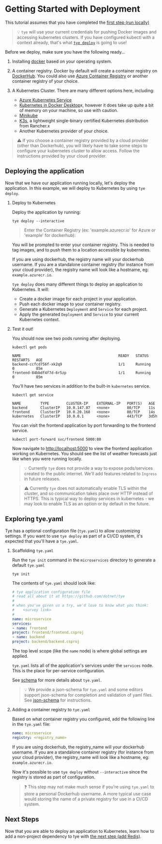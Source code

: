# Getting Started with Deployment

This tutorial assumes that you have completed the [first step (run locally)](00_run_locally.md)

> :bulb: `tye` will use your current credentials for pushing Docker images and accessing kubernetes clusters. If you have configured kubectl with a context already, that's what [`tye deploy`](/docs/reference/commandline/tye-deploy.md) is going to use!

Before we deploy, make sure you have the following ready...

1. Installing [docker](https://docs.docker.com/install/) based on your operating system.

2. A container registry. Docker by default will create a container registry on [DockerHub](https://hub.docker.com/). You could also use [Azure Container Registry](https://docs.microsoft.com/en-us/azure/aks/tutorial-kubernetes-prepare-acr) or another container registry of your choice.

3. A Kubernetes Cluster. There are many different options here, including:
    - [Azure Kubernetes Service](https://docs.microsoft.com/en-us/azure/aks/tutorial-kubernetes-deploy-cluster)
    - [Kubernetes in Docker Desktop](https://www.docker.com/blog/docker-windows-desktop-now-kubernetes/)x, however it does take up quite a bit of memory on your machine, so use with caution.
    - [Minikube](https://kubernetes.io/docs/tasks/tools/install-minikube/)
    - [K3s](https://k3s.io), a lightweight single-binary certified Kubernetes distribution from Rancher.x
    - Another Kubernetes provider of your choice.

> :warning: If you choose a container registry provided by a cloud provider (other than Dockerhub), you will likely have to take some steps to configure your kubernetes cluster to allow access. Follow the instructions provided by your cloud provider.

## Deploying the application

Now that we have our application running locally, let's deploy the application. In this example, we will deploy to Kubernetes by using `tye deploy`.

1. Deploy to Kubernetes

    Deploy the application by running:

    ```text
    tye deploy --interactive
    ```

    > Enter the Container Registry (ex: 'example.azurecr.io' for Azure or 'example' for dockerhub):

    You will be prompted to enter your container registry. This is needed to tag images, and to push them to a location accessible by kubernetes.

    If you are using dockerhub, the registry name will your dockerhub username. If you are a standalone container registry (for instance from your cloud provider), the registry name will look like a hostname, eg: `example.azurecr.io`.

    `tye deploy` does many different things to deploy an application to Kubernetes. It will:
    - Create a docker image for each project in your application.
    - Push each docker image to your container registry.
    - Generate a Kubernetes `Deployment` and `Service` for each project.
    - Apply the generated `Deployment` and `Service` to your current Kubernetes context.

2. Test it out!

    You should now see two pods running after deploying.

    ```text
    kubectl get pods
    ```

    ```text
    NAME                                             READY   STATUS    RESTARTS   AGE
    backend-ccfcd756f-xk2q9                          1/1     Running   0          85m
    frontend-84bbdf4f7d-6r5zp                        1/1     Running   0          85m
    ```

    You'll have two services in addition to the built-in `kubernetes` service.

    ```text
    kubectl get service
    ```

    ```text
    NAME         TYPE        CLUSTER-IP    EXTERNAL-IP   PORT(S)   AGE
    backend      ClusterIP   10.0.147.87   <none>        80/TCP    11s
    frontend     ClusterIP   10.0.20.168   <none>        80/TCP    14s
    kubernetes   ClusterIP   10.0.0.1      <none>        443/TCP   3d5h
    ```

    You can visit the frontend application by port forwarding to the frontend service.

    ```text
    kubectl port-forward svc/frontend 5000:80
    ```

    Now navigate to <http://localhost:5000> to view the frontend application working on Kubernetes. You should see the list of weather forecasts just like when you were running locally.

    > :bulb: Currently `tye` does not provide a way to expose pods/services created to the public internet. We'll add features related to `Ingress` in future releases.

    > :warning: Currently `tye` does not automatically enable TLS within the cluster, and so communication takes place over HTTP instead of HTTPS. This is typical way to deploy services in kubernetes - we may look to enable TLS as an option or by default in the future.

## Exploring tye.yaml

Tye has a optional configuration file (`tye.yaml`) to allow customizing settings. If you want to use `tye deploy` as part of a CI/CD system, it's expected that you'll have a `tye.yaml`.

1. Scaffolding `tye.yaml`

    Run the `tye init` command in the `microservices` directory to generate a default `tye.yaml`

    ```text
    tye init
    ```

    The contents of `tye.yaml` should look like:

    ```yaml
    # tye application configuration file
    # read all about it at https://github.com/dotnet/tye
    #
    # when you've given us a try, we'd love to know what you think:
    #    <survey link>
    #
    name: microservice
    services:
    - name: frontend
    project: frontend/frontend.csproj
    - name: backend
    project: backend/backend.csproj
    ```

    The top level scope (like the `name` node) is where global settings are applied.

    `tye.yaml` lists all of the application's services under the `services` node. This is the place for per-service configuration.

    See [schema](/docs/reference/schema.md) for more details about `tye.yaml`.

    > :bulb: We provide a json-schema for `tye.yaml` and some editors support json-schema for completion and validation of yaml files. See [json-schema](/src/schema/README.md) for instructions.

2. Adding a container registry to `tye.yaml`

    Based on what container registry you configured, add the following line in the `tye.yaml` file:

    ```yaml
    name: microservice
    registry: <registry_name>
    ```

    If you are using dockerhub, the registry_name will your dockerhub username. If you are a standalone container registry (for instance from your cloud provider), the registry_name will look like a hostname, eg: `example.azurecr.io`.

    Now it's possible to use `tye deploy` without `--interactive` since the registry is stored as part of configuration.

    > :question: This step may not make much sense if you're using `tye.yaml` to store a personal Dockerhub username. A more typical use case would storing the name of a private registry for use in a CI/CD system.

## Next Steps

Now that you are able to deploy an application to Kubernetes, learn how to add a non-project dependency to tye with [the next step (add Redis)](02_add_redis.md).
